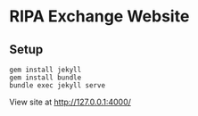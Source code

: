 # RIPA Exchange Website


## 


## Setup

```
gem install jekyll
gem install bundle
bundle exec jekyll serve
```

View site at <a href="http://127.0.0.1:4000/">http://127.0.0.1:4000/</a>
